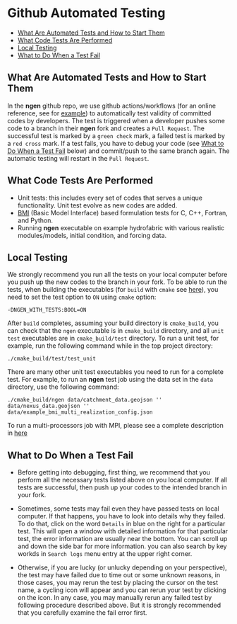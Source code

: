 # Github Automated Testing
- [What Are Automated Tests and How to Start Them](#what-are-automated-tests-and-how-to-start-them)
- [What Code Tests Are Performed](#what-code-tests-are-performed)
- [Local Testing](#local-testing)
- [What to Do When a Test Fail](#what-to-do-when-a-test-fail)

## What Are Automated Tests and How to Start Them

In the **ngen** github repo, we use github actions/workflows (for an online reference, see for [example](https://docs.github.com/en/actions/learn-github-actions)) to automatically test validity of committed codes by developers. The test is triggered when a developer pushes some code to a branch in their **ngen** fork and creates a `Pull Request`. The successful test is marked by a `green check` mark, a failed test is marked by a `red cross` mark. If a test fails, you have to debug your code (see [What to Do When a Test Fail](#what-to-do-when-a-test-fail) below) and commit/push to the same branch again. The automatic testing will restart in the `Pull Request`.

## What Code Tests Are Performed

- Unit tests: this includes every set of codes that serves a unique functionality. Unit test evolve as new codes are added.
- [BMI](https://bmi.readthedocs.io/en/stable/) (Basic Model Interface) based formulation tests for C, C++, Fortran, and Python.
- Running **ngen** executable on example hydrofabric with various realistic modules/models, initial condition, and forcing data.

## Local Testing

We strongly recommend you run all the tests on your local computer before you push up the new codes to the branch in your fork. To be able to run the tests, when building the executables (for `build` with `cmake` see [here](https://github.com/stcui007/ngen/blob/ngen_automated_test/doc/BUILDS_AND_CMAKE.md)), you need to set the test option to `ON` using `cmake` option:

    -DNGEN_WITH_TESTS:BOOL=ON

After `build` completes, assuming your build directory is `cmake_build`, you can check that the `ngen` executable is in `cmake_build` directory, and all `unit test` executables are in `cmake_build/test` directory. To run a unit test, for example, run the following command while in the top project directory:

    ./cmake_build/test/test_unit

There are many other unit test executables you need to run for a complete test.
For example, to run an **ngen** test job using the data set in the `data` directory, use the following command:

    ./cmake_build/ngen data/catchment_data.geojson '' data/nexus_data.geojson '' data/example_bmi_multi_realization_config.json

To run a multi-processors job with MPI, please see a complete description in [here](https://github.com/stcui007/ngen/blob/ngen_automated_test/doc/DISTRIBUTED_PROCESSING.md)

## What to Do When a Test Fail

- Before getting into debugging, first thing, we recommend that you perform all the necessary tests listed above on you local computer. If all tests are successful, then push up your codes to the intended branch in your fork.

- Sometimes, some tests may fail even they have passed tests on local computer. If that happens, you have to look into details why they failed. To do that, click on the word `Details` in blue on the right for a particular test. This will open a window with detailed information for that particular test, the error information are usually near the bottom. You can scroll up and down the side bar for more information. you can also search by key workds in `Search logs` menu entry at the upper right corner.

- Otherwise, if you are lucky (or unlucky depending on your perspective), the test may have failed due to time out or some unknown reasons, in those cases, you may rerun the test by placing the cursor on the test name, a cycling icon will appear and you can rerun your test by clicking on the icon. In any case, you may manually rerun any failed test by following procedure described above. But it is strongly recommended that you carefully examine the fail error first.
